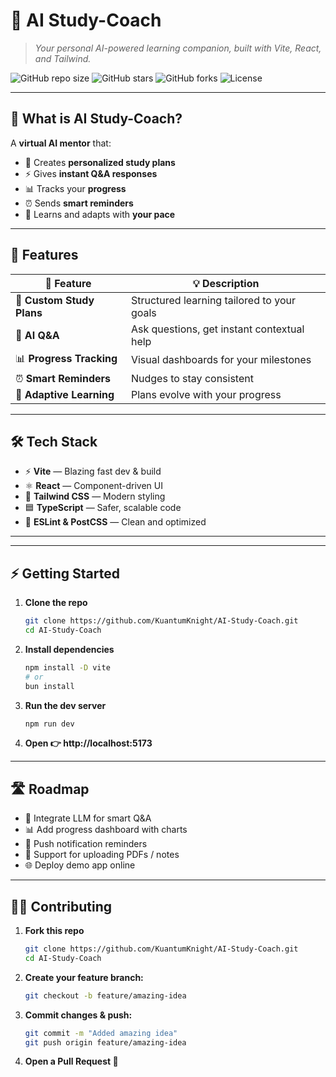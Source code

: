 # 🤖 AI Study-Coach  
> *Your personal AI-powered learning companion, built with Vite, React, and Tailwind.*

![GitHub repo size](https://img.shields.io/github/repo-size/KuantumKnight/AI-Study-Coach?color=blue&style=for-the-badge)
![GitHub stars](https://img.shields.io/github/stars/KuantumKnight/AI-Study-Coach?style=for-the-badge)
![GitHub forks](https://img.shields.io/github/forks/KuantumKnight/AI-Study-Coach?style=for-the-badge)
![License](https://img.shields.io/badge/License-MIT-green?style=for-the-badge)

---

## 🌟 What is AI Study-Coach?

A **virtual AI mentor** that:
- 📝 Creates **personalized study plans**
- ⚡ Gives **instant Q&A responses**
- 📊 Tracks your **progress**
- ⏰ Sends **smart reminders**  
- 🧠 Learns and adapts with **your pace**

---

## 🔑 Features

| 🚀 Feature              | 💡 Description |
|--------------------------|----------------|
| 📝 **Custom Study Plans** | Structured learning tailored to your goals |
| 🤔 **AI Q&A**             | Ask questions, get instant contextual help |
| 📊 **Progress Tracking**  | Visual dashboards for your milestones |
| ⏰ **Smart Reminders**    | Nudges to stay consistent |
| 🔄 **Adaptive Learning**  | Plans evolve with your progress |

---

## 🛠️ Tech Stack

- ⚡ **Vite** — Blazing fast dev & build  
- ⚛️ **React** — Component-driven UI  
- 🎨 **Tailwind CSS** — Modern styling  
- 🟦 **TypeScript** — Safer, scalable code  
- 🧹 **ESLint & PostCSS** — Clean and optimized  

---


---

## ⚡ Getting Started

1. **Clone the repo**
   ```bash
   git clone https://github.com/KuantumKnight/AI-Study-Coach.git
   cd AI-Study-Coach
2. **Install dependencies**
   ```bash
   npm install -D vite
   # or
   bun install
3. **Run the dev server**
   ```bash
   npm run dev
4. **Open 👉 http://localhost:5173**

---

## 🛣️ Roadmap

- 🧠 Integrate LLM for smart Q&A  
- 📊 Add progress dashboard with charts  
- 🔔 Push notification reminders  
- 📂 Support for uploading PDFs / notes
- 🌐 Deploy demo app online

---

## 👨‍💻 Contributing

1. **Fork this repo**
   ```bash
   git clone https://github.com/KuantumKnight/AI-Study-Coach.git
   cd AI-Study-Coach
2. **Create your feature branch:**
   ```bash
   git checkout -b feature/amazing-idea
3. **Commit changes & push:**
   ```bash
   git commit -m "Added amazing idea"
   git push origin feature/amazing-idea
4. **Open a Pull Request 🚀**
